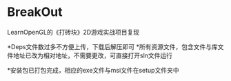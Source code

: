 # BreakOut
LearnOpenGL的《打砖块》2D游戏实战项目复现

*Deps文件数过多不方便上传，下载后解压即可
*所有资源文件，包含文件与库文件地址已改为相对地址，不需要更改，可直接打开sln文件运行

*安装包已打包完成，相应的exe文件与msi文件在setup文件夹中
